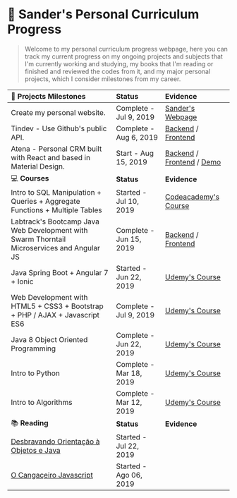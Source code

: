 # :star2: Sander's Personal Curriculum Progress

> Welcome to my personal curriculum progress webpage, here you can track my current progress on my ongoing projects and subjects that I'm currently working and studying, my books that I'm reading or finished and reviewed the codes from it, and my major personal projects, which I consider milestones from my career.

|:gem: **Projects Milestones**                                                                   | **Status**         | **Evidence**     |
| :--------------------------------------------------------------------------------------------- | :-------------------- | :--------------------------------------------------------------------------- |
| Create my personal website.                                                                    | Complete - Jul 9, 2019 | [Sander's Webpage](https://www.sanderdsz.github.io) |
| Tindev - Use Github's public API.                                                              | Complete - Aug 6, 2019 | [Backend](https://github.com/sanderdsz/tindev-backend) / [Frontend](https://github.com/sanderdsz/tindev-frontend)   | 
| Atena - Personal CRM built with React and based in Material Design.               | Start - Aug 15, 2019 | [Backend](https://github.com/sanderdsz/dashboard-node-backend) / [Frontend](https://github.com/sanderdsz/react-material-admin) / [Demo](https://admin-react-faf5e.web.app/)   |  
|:computer: **Courses**                                                                          | **Status**             | **Evidence** |
| Intro to SQL Manipulation + Queries + Aggregate Functions + Multiple Tables                | Started - Jul 10, 2019 | [Codeacademy's Course](https://www.codecademy.com/users/sanderdosSantosZuchinalli9231834469/achievements) |
| Labtrack's Bootcamp Java Web Development with Swarm Thorntail Microservices and Angular JS| Complete - Jun 15, 2019 | [Backend](https://github.com/sanderdsz/javaweb-backend) / [Frontend](https://github.com/sanderdsz/javaweb-frontend) |
| Java Spring Boot + Angular 7 + Ionic                                                      | Started - Jun 22, 2019 | [Udemy's Course](https://github.com/sanderdsz/ecommercetype1-backend) |
| Web Development with HTML5 + CSS3 + Bootstrap + PHP / AJAX + Javascript ES6               | Complete - Jul 9, 2019 | [Udemy's Course](https://www.udemy.com/certificate/UC-72IPV94X/) |
| Java 8 Object Oriented Programming                                                        | Complete - Jun 22, 2019 | [Udemy's Course](https://github.com/sanderdsz/yard-version-1.0) |
| Intro to Python                                                                           | Complete - Mar 18, 2019 | [Udemy's Course](https://www.udemy.com/certificate/UC-SCZIIOUZ/) |
| Intro to Algorithms                                                                       | Complete - Mar 12, 2019 | [Udemy's Course](https://github.com/sanderdsz/algoritmos-java-basicos) |
|:books: **Reading**                                                                             | **Status**         | **Evidence**     |
| [Desbravando Orientação à Objetos e Java](https://www.casadocodigo.com.br/products/livro-orientacao-objetos-java) | Started - Jul 22, 2019 |    
| [O Cangaçeiro Javascript](https://www.casadocodigo.com.br/products/livro-cangaceiro-javascript) | Started - Ago 06, 2019 | 
